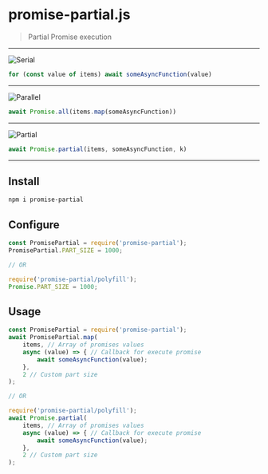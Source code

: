 # promise-partial.js
> Partial Promise execution

---
![Serial](https://i.ibb.co/n77YP3n/serial.png)
```javascript
for (const value of items) await someAsyncFunction(value)
```
---
![Parallel](https://i.ibb.co/hM5RTC5/parallel.png)
```javascript
await Promise.all(items.map(someAsyncFunction))
```
---
![Partial](https://i.ibb.co/J2ZcvzV/partial.png)
```javascript
await Promise.partial(items, someAsyncFunction, k)
```
---

## Install

```sh
npm i promise-partial
```

## Configure

```js
const PromisePartial = require('promise-partial');
PromisePartial.PART_SIZE = 1000;

// OR

require('promise-partial/polyfill');
Promise.PART_SIZE = 1000;
```

## Usage

```js
const PromisePartial = require('promise-partial');
await PromisePartial.map(
    items, // Array of promises values
    async (value) => { // Callback for execute promise
        await someAsyncFunction(value);
    }, 
    2 // Custom part size
);

// OR

require('promise-partial/polyfill');
await Promise.partial(
    items, // Array of promises values
    async (value) => { // Callback for execute promise
        await someAsyncFunction(value);
    }, 
    2 // Custom part size
);
```
